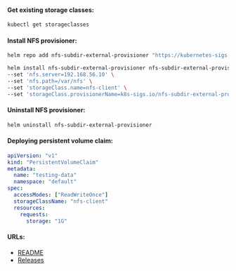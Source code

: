 #### Get existing storage classes:
```bash
kubectl get storageclasses
```

#### Install NFS provisioner:
```bash
helm repo add nfs-subdir-external-provisioner "https://kubernetes-sigs.github.io/nfs-subdir-external-provisioner"
```
```bash
helm install nfs-subdir-external-provisioner nfs-subdir-external-provisioner/nfs-subdir-external-provisioner \
--set 'nfs.server=192.168.56.10' \
--set 'nfs.path=/var/nfs' \
--set 'storageClass.name=nfs-client' \
--set 'storageClass.provisionerName=k8s-sigs.io/nfs-subdir-external-provisioner'
```

#### Uninstall NFS provisioner:
```bash
helm uninstall nfs-subdir-external-provisioner
```

#### Deploying persistent volume claim:
```yaml
apiVersion: "v1"
kind: "PersistentVolumeClaim"
metadata:
  name: "testing-data"
  namespace: "default"
spec:
  accessModes: ["ReadWriteOnce"]
  storageClassName: "nfs-client"
  resources:
    requests:
      storage: "1G"
```

#### URLs:
- [README](https://github.com/kubernetes-sigs/nfs-subdir-external-provisioner/blob/master/README.md)
- [Releases](https://github.com/kubernetes-sigs/nfs-subdir-external-provisioner/releases)
